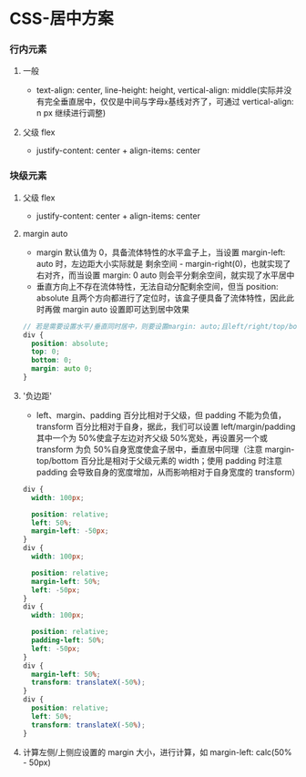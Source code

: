 # CSS-居中方案

### 行内元素

1. 一般

   - text-align: center, line-height: height, vertical-align: middle(实际并没有完全垂直居中，仅仅是中间与字母`x`基线对齐了，可通过 vertical-align: n px 继续进行调整)

2. 父级 flex

   - justify-content: center + align-items: center

### 块级元素

1. 父级 flex

   - justify-content: center + align-items: center

2. margin auto

   - margin 默认值为 0，具备流体特性的水平盒子上，当设置 margin-left: auto 时，左边距大小实际就是 剩余空间 - margin-right(0)，也就实现了右对齐，而当设置 margin: 0 auto 则会平分剩余空间，就实现了水平居中
   - 垂直方向上不存在流体特性，无法自动分配剩余空间，但当 position: absolute 且两个方向都进行了定位时，该盒子便具备了流体特性，因此此时再做 margin auto 设置即可达到居中效果

   ```scss
   // 若是需要设置水平/垂直同时居中，则要设置margin: auto;且left/right/top/bottom：0
   div {
     position: absolute;
     top: 0;
     bottom: 0;
     margin: auto 0;
   }
   ```

3. '负边距'

   - left、margin、padding 百分比相对于父级，但 padding 不能为负值，transform 百分比相对于自身，据此，我们可以设置 left/margin/padding 其中一个为 50%使盒子左边对齐父级 50%宽处，再设置另一个或 transform 为负 50%自身宽度使盒子居中，垂直居中同理（注意 margin-top/bottom 百分比是相对于父级元素的 width；使用 padding 时注意 padding 会导致自身的宽度增加，从而影响相对于自身宽度的 transform）

   ```scss
   div {
     width: 100px;

     position: relative;
     left: 50%;
     margin-left: -50px;
   }
   div {
     width: 100px;

     position: relative;
     margin-left: 50%;
     left: -50px;
   }
   div {
     width: 100px;

     position: relative;
     padding-left: 50%;
     left: -50px;
   }
   div {
     margin-left: 50%;
     transform: translateX(-50%);
   }
   div {
     position: relative;
     left: 50%;
     transform: translateX(-50%);
   }
   ```

4. 计算左侧/上侧应设置的 margin 大小，进行计算，如 margin-left: calc(50% - 50px)
